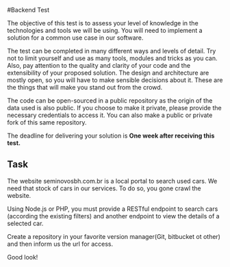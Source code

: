 #Backend Test

The objective of this test is to assess your level of knowledge in the technologies and tools we will be using. You will need to implement a solution for a common use case in our software.

The test can be completed in many different ways and levels of detail. Try not to limit yourself and use as many tools, modules and tricks as you can. Also, pay attention to the quality and clarity of your code and the extensibility of your proposed solution. The design and architecture are mostly open, so you will have to make sensible decisions about it. These are the things that will make you stand out from the crowd.

The code can be open-sourced in a public repository as the origin of the data used is also public. If you choose to make it private, please provide the necessary credentials to access it. You can also make a public or private fork of this same repository.

The deadline for delivering your solution is **One week after receiving this test.**

## Task

The website seminovosbh.com.br is a local portal to search used cars. We need that stock of cars in our services. To do so, you gone crawl the website.

Using Node.js or PHP, you must provide a RESTful endpoint to search cars (according the existing filters) and another endpoint to view the details of a selected car.

Create a repository in your favorite version manager(Git, bitbucket ot other) and then inform us the url for access.

Good look!


